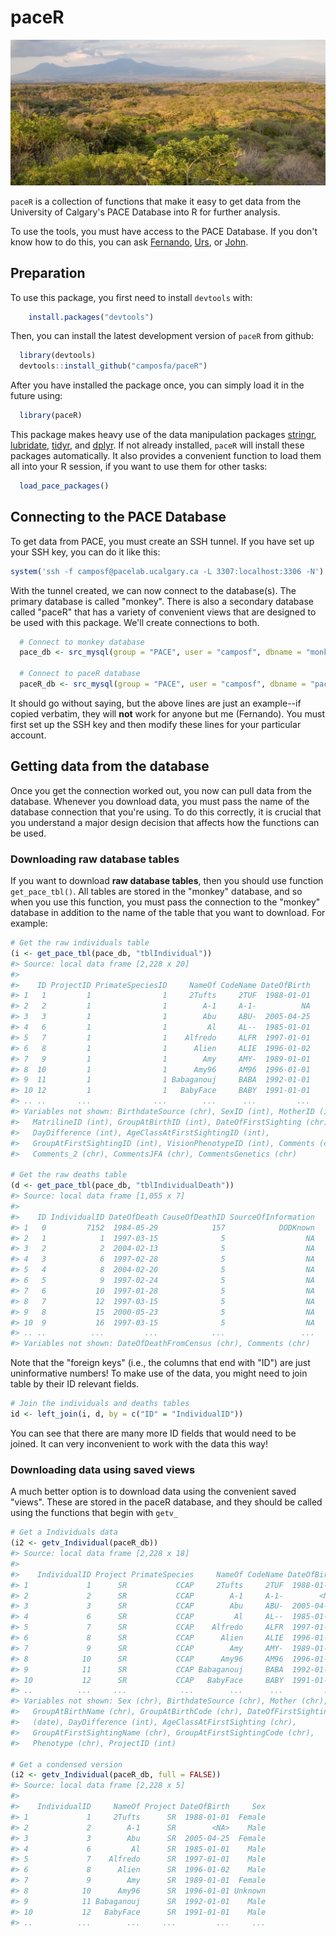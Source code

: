 paceR
=====

![ACG Costa Rica](ACG.jpg)

`paceR` is a collection of functions that make it easy to get data from the University of Calgary's PACE Database into R for further analysis.

To use the tools, you must have access to the PACE Database. If you don't know how to do this, you can ask [Fernando](mailto:facampos@ucalgary.ca), [Urs](mailto:urs.kalbitzer@ucalgary.ca), or [John](mailto:jaddicot@ucalgary.ca).

Preparation
-----------

To use this package, you first need to install `devtools` with:

``` r
    install.packages("devtools")
```

Then, you can install the latest development version of `paceR` from github:

``` r
  library(devtools)
  devtools::install_github("camposfa/paceR")
```

After you have installed the package once, you can simply load it in the future using:

``` r
  library(paceR)
```

This package makes heavy use of the data manipulation packages [stringr](http://cran.r-project.org/package=stringr), [lubridate](http://cran.r-project.org/package=lubridate), [tidyr](http://cran.r-project.org/package=tidyr), and [dplyr](http://cran.r-project.org/package=dplyr). If not already installed, `paceR` will install these packages automatically. It also provides a convenient function to load them all into your R session, if you want to use them for other tasks:

``` r
  load_pace_packages()
```

Connecting to the PACE Database
-------------------------------

To get data from PACE, you must create an SSH tunnel. If you have set up your SSH key, you can do it like this:

``` r
system('ssh -f camposf@pacelab.ucalgary.ca -L 3307:localhost:3306 -N')
```

With the tunnel created, we can now connect to the database(s). The primary database is called "monkey". There is also a secondary database called "paceR" that has a variety of convenient views that are designed to be used with this package. We'll create connections to both.

``` r
  # Connect to monkey database
  pace_db <- src_mysql(group = "PACE", user = "camposf", dbname = "monkey", password = NULL)
  
  # Connect to paceR database  
  paceR_db <- src_mysql(group = "PACE", user = "camposf", dbname = "paceR", password = NULL)
```

It should go without saying, but the above lines are just an example--if copied verbatim, they will **not** work for anyone but me (Fernando). You must first set up the SSH key and then modify these lines for your particular account.

Getting data from the database
------------------------------

Once you get the connection worked out, you now can pull data from the database. Whenever you download data, you must pass the name of the database connection that you're using. To do this correctly, it is crucial that you understand a major design decision that affects how the functions can be used.

### Downloading raw database tables

If you want to download **raw database tables**, then you should use function `get_pace_tbl()`. All tables are stored in the "monkey" database, and so when you use this function, you must pass the connection to the "monkey" database in addition to the name of the table that you want to download. For example:

``` r
# Get the raw individuals table
(i <- get_pace_tbl(pace_db, "tblIndividual"))
#> Source: local data frame [2,228 x 20]
#> 
#>    ID ProjectID PrimateSpeciesID     NameOf CodeName DateOfBirth
#> 1   1         1                1     2Tufts     2TUF  1988-01-01
#> 2   2         1                1        A-1     A-1-          NA
#> 3   3         1                1        Abu     ABU-  2005-04-25
#> 4   6         1                1         Al     AL--  1985-01-01
#> 5   7         1                1    Alfredo     ALFR  1997-01-01
#> 6   8         1                1      Alien     ALIE  1996-01-02
#> 7   9         1                1        Amy     AMY-  1989-01-01
#> 8  10         1                1      Amy96     AM96  1996-01-01
#> 9  11         1                1 Babaganouj     BABA  1992-01-01
#> 10 12         1                1   BabyFace     BABY  1991-01-01
#> .. ..       ...              ...        ...      ...         ...
#> Variables not shown: BirthdateSource (chr), SexID (int), MotherID (int),
#>   MatrilineID (int), GroupAtBirthID (int), DateOfFirstSighting (chr),
#>   DayDifference (int), AgeClassAtFirstSightingID (int),
#>   GroupAtFirstSightingID (int), VisionPhenotypeID (int), Comments (chr),
#>   Comments_2 (chr), CommentsJFA (chr), CommentsGenetics (chr)

# Get the raw deaths table
(d <- get_pace_tbl(pace_db, "tblIndividualDeath"))
#> Source: local data frame [1,055 x 7]
#> 
#>    ID IndividualID DateOfDeath CauseOfDeathID SourceOfInformation
#> 1   0         7152  1984-05-29            157            DODKnown
#> 2   1            1  1997-03-15              5                  NA
#> 3   2            2  2004-02-13              5                  NA
#> 4   3            6  1997-02-28              5                  NA
#> 5   4            8  2004-02-20              5                  NA
#> 6   5            9  1997-02-24              5                  NA
#> 7   6           10  1997-01-28              5                  NA
#> 8   7           12  1997-03-15              5                  NA
#> 9   8           15  2000-05-23              5                  NA
#> 10  9           16  1997-03-15              5                  NA
#> .. ..          ...         ...            ...                 ...
#> Variables not shown: DateOfDeathFromCensus (chr), Comments (chr)
```

Note that the "foreign keys" (i.e., the columns that end with "ID") are just uninformative numbers! To make use of the data, you might need to join table by their ID relevant fields.

``` r
# Join the individuals and deaths tables
id <- left_join(i, d, by = c("ID" = "IndividualID"))
```

You can see that there are many more ID fields that would need to be joined. It can very inconvenient to work with the data this way!

### Downloading data using saved views

A much better option is to download data using the convenient saved "views". These are stored in the paceR database, and they should be called using the functions that begin with `getv_`

``` r
# Get a Individuals data
(i2 <- getv_Individual(paceR_db))
#> Source: local data frame [2,228 x 18]
#> 
#>    IndividualID Project PrimateSpecies     NameOf CodeName DateOfBirth
#> 1             1      SR           CCAP     2Tufts     2TUF  1988-01-01
#> 2             2      SR           CCAP        A-1     A-1-        <NA>
#> 3             3      SR           CCAP        Abu     ABU-  2005-04-25
#> 4             6      SR           CCAP         Al     AL--  1985-01-01
#> 5             7      SR           CCAP    Alfredo     ALFR  1997-01-01
#> 6             8      SR           CCAP      Alien     ALIE  1996-01-02
#> 7             9      SR           CCAP        Amy     AMY-  1989-01-01
#> 8            10      SR           CCAP      Amy96     AM96  1996-01-01
#> 9            11      SR           CCAP Babaganouj     BABA  1992-01-01
#> 10           12      SR           CCAP   BabyFace     BABY  1991-01-01
#> ..          ...     ...            ...        ...      ...         ...
#> Variables not shown: Sex (chr), BirthdateSource (chr), Mother (chr),
#>   GroupAtBirthName (chr), GroupAtBirthCode (chr), DateOfFirstSighting
#>   (date), DayDifference (int), AgeClassAtFirstSighting (chr),
#>   GroupAtFirstSightingName (chr), GroupAtFirstSightingCode (chr),
#>   Phenotype (chr), ProjectID (int)

# Get a condensed version
(i2 <- getv_Individual(paceR_db, full = FALSE))
#> Source: local data frame [2,228 x 5]
#> 
#>    IndividualID     NameOf Project DateOfBirth     Sex
#> 1             1     2Tufts      SR  1988-01-01  Female
#> 2             2        A-1      SR        <NA>    Male
#> 3             3        Abu      SR  2005-04-25  Female
#> 4             6         Al      SR  1985-01-01    Male
#> 5             7    Alfredo      SR  1997-01-01    Male
#> 6             8      Alien      SR  1996-01-02    Male
#> 7             9        Amy      SR  1989-01-01  Female
#> 8            10      Amy96      SR  1996-01-01 Unknown
#> 9            11 Babaganouj      SR  1992-01-01    Male
#> 10           12   BabyFace      SR  1991-01-01    Male
#> ..          ...        ...     ...         ...     ...
```

